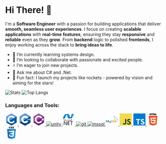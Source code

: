 # Hi There! 👋

I'm a **Software Engineer** with a passion for building applications that deliver **smooth, seamless user experiences**. I focus on creating **scalable applications** with **real-time features**, ensuring they stay **responsive** and **reliable** even as they **grow**. From **backend** logic to polished **frontends**, I enjoy working across the stack to **bring ideas to life**.

- 🌱 I’m currently learning systems design.
- 👯 I’m looking to collaborate with passionate and excited people.
- ⚡ I’m eager to join new projects.
- 💬 Ask me about C# and .Net.
- 🚀 Fun fact: I launch my projects like rockets - powered by vision and aiming for the stars!

![Stats](https://github-readme-stats.vercel.app/api?username=ThousandCuts-0064&layout=compact&theme=radical)
![Top Langs](https://github-readme-stats.vercel.app/api/top-langs/?username=ThousandCuts-0064&layout=compact&theme=radical)

<h3 align="left">Languages and Tools:</h3>
<p align="left">
    <a href="https://www.cprogramming.com/" target="_blank" rel="noreferrer">
        <img
            src="https://raw.githubusercontent.com/devicons/devicon/master/icons/c/c-original.svg"
            alt="c"
            width="40"
            height="40"
        />
    </a>
    <a href="https://www.w3schools.com/cpp/" target="_blank" rel="noreferrer">
        <img
            src="https://raw.githubusercontent.com/devicons/devicon/master/icons/cplusplus/cplusplus-original.svg"
            alt="cplusplus"
            width="40"
            height="40"
        />
    </a>
    <a href="https://www.w3schools.com/cs/" target="_blank" rel="noreferrer">
        <img
            src="https://raw.githubusercontent.com/devicons/devicon/master/icons/csharp/csharp-original.svg"
            alt="csharp"
            width="40"
            height="40"
        />
    </a>
    <a href="https://unity.com/" target="_blank" rel="noreferrer">
        <img
            src="https://www.vectorlogo.zone/logos/unity3d/unity3d-icon.svg"
            alt="unity"
            width="40"
            height="40"
        />
    </a>
    <a href="https://dotnet.microsoft.com/" target="_blank" rel="noreferrer">
        <img
            src="https://raw.githubusercontent.com/devicons/devicon/master/icons/dot-net/dot-net-original-wordmark.svg"
            alt="dotnet"
            width="40"
            height="40"
        />
    </a>
    <a href="https://git-scm.com/" target="_blank" rel="noreferrer">
        <img
            src="https://www.vectorlogo.zone/logos/git-scm/git-scm-icon.svg"
            alt="git"
            width="40"
            height="40"
        />
    </a>
    <a
        href="https://www.microsoft.com/en-us/sql-server"
        target="_blank"
        rel="noreferrer"
    >
        <img
            src="https://www.svgrepo.com/show/303229/microsoft-sql-server-logo.svg"
            alt="mssql"
            width="40"
            height="40"
        />
    </a>
    <a href="https://www.mysql.com/" target="_blank" rel="noreferrer">
        <img
            src="https://raw.githubusercontent.com/devicons/devicon/master/icons/mysql/mysql-original-wordmark.svg"
            alt="mysql"
            width="40"
            height="40"
        />
    </a>
    <a
        href="https://developer.mozilla.org/en-US/docs/Web/JavaScript"
        target="_blank"
        rel="noreferrer"
    >
        <img
            src="https://raw.githubusercontent.com/devicons/devicon/master/icons/javascript/javascript-original.svg"
            alt="javascript"
            width="40"
            height="40"
        />
    </a>
    <a href="https://www.typescriptlang.org/" target="_blank" rel="noreferrer">
        <img
            src="https://raw.githubusercontent.com/devicons/devicon/master/icons/typescript/typescript-original.svg"
            alt="typescript"
            width="40"
            height="40"
        />
    </a>
    <a href="https://www.w3.org/html/" target="_blank" rel="noreferrer">
        <img
            src="https://raw.githubusercontent.com/devicons/devicon/master/icons/html5/html5-original-wordmark.svg"
            alt="html5"
            width="40"
            height="40"
        />
    </a>
    <a href="https://www.w3schools.com/css/" target="_blank" rel="noreferrer">
        <img
            src="https://raw.githubusercontent.com/devicons/devicon/master/icons/css3/css3-original-wordmark.svg"
            alt="css3"
            width="40"
            height="40"
        />
    </a>
</p>


<!--
**ThousandCuts-0064/ThousandCuts-0064** is a ✨ _special_ ✨ repository because its `README.md` (this file) appears on your GitHub profile.

Here are some ideas to get you started:

- 🔭 I’m currently working on ...
- 🌱 I’m currently learning ...
- 👯 I’m looking to collaborate on ...
- 🤔 I’m looking for help with ...
- 💬 Ask me about ...
- 📫 How to reach me: ...
- 😄 Pronouns: ...
- ⚡ Fun fact: ...
-->
